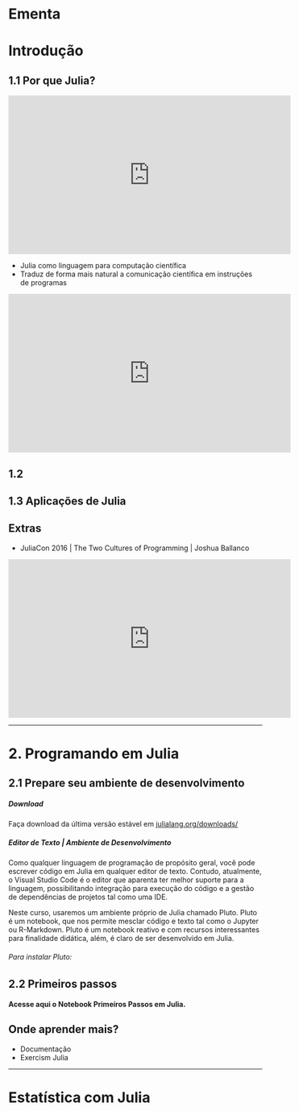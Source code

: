 # Ementa

# Introdução

## 1.1 Por que Julia?

<iframe width="560" height="315" src="https://www.youtube.com/embed/Tj0CUAyxjck" title="YouTube video player" frameborder="0" allow="accelerometer; autoplay; clipboard-write; encrypted-media; gyroscope; picture-in-picture" allowfullscreen></iframe>

* Julia como linguagem para computação científica
* Traduz de forma mais natural a comunicação científica em instruções de programas

<iframe width="560" height="315" src="https://www.youtube.com/embed/qGW0GT1rCvs" title="YouTube video player" frameborder="0" allow="accelerometer; autoplay; clipboard-write; encrypted-media; gyroscope; picture-in-picture" allowfullscreen></iframe>

## 1.2

## 1.3 Aplicações de Julia


## Extras

* JuliaCon 2016 | The Two Cultures of Programming | Joshua Ballanco
<iframe width="560" height="315" src="https://www.youtube.com/embed/C3iR_PknlFc" title="YouTube video player" frameborder="0" allow="accelerometer; autoplay; clipboard-write; encrypted-media; gyroscope; picture-in-picture" allowfullscreen></iframe>

-------

# 2. Programando em Julia

## 2.1 Prepare seu ambiente de desenvolvimento

##### Download
Faça download da última versão estável em [julialang.org/downloads/](https://julialang.org/downloads/)

##### Editor de Texto | Ambiente de Desenvolvimento
Como qualquer linguagem de programação de propósito geral, você pode escrever código em Julia em qualquer editor de texto. Contudo, atualmente, o Visual Studio Code é o editor que aparenta ter melhor suporte para a linguagem, possibilitando integração para execução do código e a gestão de dependências de projetos tal como uma IDE.

Neste curso, usaremos um ambiente próprio de Julia chamado Pluto. Pluto é um notebook, que nos permite mesclar código e texto tal como o Jupyter ou R-Markdown. Pluto é um notebook reativo e com recursos interessantes para finalidade didática, além, é claro de ser desenvolvido em Julia.

###### Para instalar Pluto:

## 2.2 Primeiros passos

#### Acesse aqui o Notebook Primeiros Passos em Julia.

## Onde aprender mais?

* Documentação
* Exercism Julia

------

# Estatística com Julia

